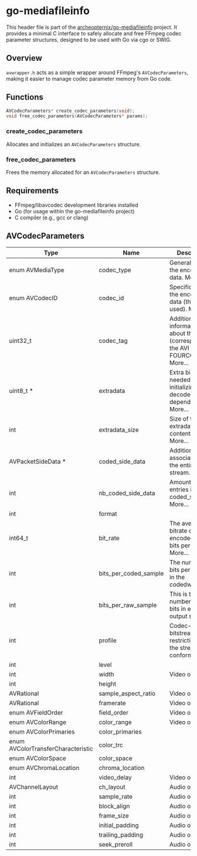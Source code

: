 # go-mediafileinfo

This header file is part of the [archeopternix/go-mediafileinfo](https://github.com/archeopternix/go-mediafileinfo) project. It provides a minimal C interface to safely allocate and free FFmpeg codec parameter structures, designed to be used with Go via cgo or SWIG.

## Overview

`avwrapper.h` acts as a simple wrapper around FFmpeg's `AVCodecParameters`, making it easier to manage codec parameter memory from Go code.

## Functions

```c
AVCodecParameters* create_codec_parameters(void);
void free_codec_parameters(AVCodecParameters* params);
```

### create_codec_parameters

Allocates and initializes an `AVCodecParameters` structure.

### free_codec_parameters

Frees the memory allocated for an `AVCodecParameters` structure.

## Requirements

* FFmpeg/libavcodec development libraries installed
* Go (for usage within the go-mediafileinfo project)
* C compiler (e.g., gcc or clang)

## AVCodecParameters

| Type                                   | Name                  | Description                                                                                     |
|----------------------------------------|-----------------------|-------------------------------------------------------------------------------------------------|
| enum AVMediaType                       | codec_type            | General type of the encoded data. More...                                                       |
| enum AVCodecID                         | codec_id              | Specific type of the encoded data (the codec used). More...                                     |
| uint32_t                               | codec_tag             | Additional information about the codec (corresponds to the AVI FOURCC). More...                 |
| uint8_t *                              | extradata             | Extra binary data needed for initializing the decoder, codec-dependent. More...                 |
| int                                    | extradata_size        | Size of the extradata content in bytes. More...                                                 |
| AVPacketSideData *                     | coded_side_data       | Additional data associated with the entire stream. More...                                      |
| int                                    | nb_coded_side_data    | Amount of entries in coded_side_data. More...                                                   |
| int                                    | format                |                                                                                                 |
| int64_t                                | bit_rate              | The average bitrate of the encoded data (in bits per second). More...                           |
| int                                    | bits_per_coded_sample | The number of bits per sample in the codedwords.                                                |
| int                                    | bits_per_raw_sample   | This is the number of valid bits in each output sample.                                         |
| int                                    | profile               | Codec-specific bitstream restrictions that the stream conforms to.                              |
| int                                    | level                 |                                                                                                 |
| int                                    | width                 | Video only.                                                                                     |
| int                                    | height                |                                                                                                 |
| AVRational                             | sample_aspect_ratio   | Video only.                                                                                     |
| AVRational                             | framerate             | Video only.                                                                                     |
| enum AVFieldOrder                      | field_order           | Video only.                                                                                     |
| enum AVColorRange                      | color_range           | Video only.                                                                                     |
| enum AVColorPrimaries                  | color_primaries       |                                                                                                 |
| enum AVColorTransferCharacteristic     | color_trc             |                                                                                                 |
| enum AVColorSpace                      | color_space           |                                                                                                 |
| enum AVChromaLocation                  | chroma_location       |                                                                                                 |
| int                                    | video_delay           | Video only.                                                                                     |
| AVChannelLayout                        | ch_layout             | Audio only.                                                                                     |
| int                                    | sample_rate           | Audio only.                                                                                     |
| int                                    | block_align           | Audio only.                                                                                     |
| int                                    | frame_size            | Audio only.                                                                                     |
| int                                    | initial_padding       | Audio only.                                                                                     |
| int                                    | trailing_padding      | Audio only.                                                                                     |
| int                                    | seek_preroll          | Audio only.                                                                                     |
